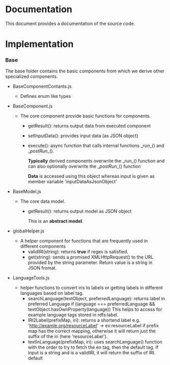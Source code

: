 # Documentation 
This document provides a documentation of the source code.

# Implementation

### Base
The base folder contains the basic components from which we derive other specialized components.

* BaseComponentContants.js 
    * Defines enum like types 
*   BaseComponent.js 
    * The core component provide basic functions for components.
        *  getResult(): returns output data from executed component 
        *  setInputData(): provides input data (as JSON object)
        *  execute():  async function that calls internal functions \__run__() and \__postRun__().
        
            __Typically__  derived components overwrite the \__run__() function and can also optionally overwrite the \__postRun\__() function
                    
             __Data__  is accessed using this object whereas input is given as member variable 'inputDataAsJsonObject'

*   BaseModel.js 
    * The core data model. 
        *  getResult(): returns output model as JSON object 
        
            This is an __abstract model__.  
             
            
*   globalHelper.js 
    * A helper component for functions that are frequently used in different components 
        *  validIRI(string): returns __true__ if regex is satisfied.
        *  get(string): sends a promised XMLHttpRequest() to the URL provided by the string parameter. Return value is a string in JSON fromat.
        
           
*   LanguageTools.js 
    * helper functions to convert iris to labels or getting labels in different languages based on label tag. 
        *  searchLanguage(textObject, preferredLanguage): returns label in preferred Language if (language === preferredLanguage && textObject.hasOwnProperty(language))
          This helps to access for example language tags stored in rdfs:label.
        *  IRI2Label(prefixMap, iri): returns a shortend label e.g. 'http://examle.org/resourceLabel' -> ex:resourceLabel if prefix map has the correct mapping, otherwise it will return just the suffix of the iri (here 'resourceLabel').
        *  textInLanguage(prefixMap, iri): uses searchLanguage() function with the order to try to fetch the en tag, then the default tag. If input is a string and is a validIRI, it will return the suffix of IRI. 
        default 
        
            
